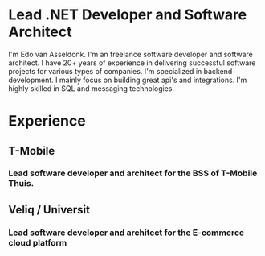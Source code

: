 # Lead .NET Developer and Software Architect

I'm Edo van Asseldonk. I'm an freelance software developer and software architect. I have 20+ years of experience in delivering successful software projects for various types of companies.
I'm specialized in backend development. I mainly focus on building great api's and integrations. I'm highly skilled in SQL and messaging technologies.


# Experience
## T-Mobile
### Lead software developer and architect for the BSS of T-Mobile Thuis.

## Veliq / Universit
### Lead software developer and architect for the E-commerce cloud platform
